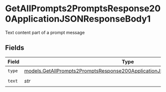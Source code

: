 # GetAllPrompts2PromptsResponse200ApplicationJSONResponseBody1

Text content part of a prompt message


## Fields

| Field                                                                                                                                                            | Type                                                                                                                                                             | Required                                                                                                                                                         | Description                                                                                                                                                      |
| ---------------------------------------------------------------------------------------------------------------------------------------------------------------- | ---------------------------------------------------------------------------------------------------------------------------------------------------------------- | ---------------------------------------------------------------------------------------------------------------------------------------------------------------- | ---------------------------------------------------------------------------------------------------------------------------------------------------------------- |
| `type`                                                                                                                                                           | [models.GetAllPrompts2PromptsResponse200ApplicationJSONResponseBodyData3Type](../models/getallprompts2promptsresponse200applicationjsonresponsebodydata3type.md) | :heavy_check_mark:                                                                                                                                               | N/A                                                                                                                                                              |
| `text`                                                                                                                                                           | *str*                                                                                                                                                            | :heavy_check_mark:                                                                                                                                               | N/A                                                                                                                                                              |